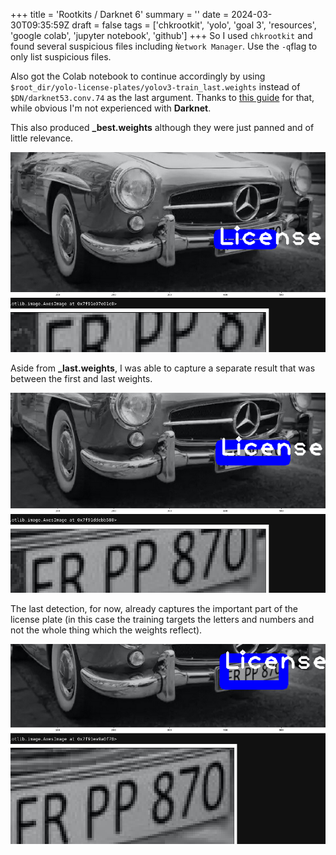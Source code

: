 +++
title = 'Rootkits / Darknet 6'
summary = ''
date = 2024-03-30T09:35:59Z
draft = false
tags = ['chkrootkit', 'yolo', 'goal 3', 'resources', 'google colab', 'jupyter notebook', 'github']
+++
So I used `chkrootkit` and found several suspicious files including `Ǹetwork Manager`.
Use the `-q`flag to only list suspicious files.

Also got the Colab notebook to continue accordingly by using `$root_dir/yolo-license-plates/yolov3-train_last.weights` instead of `$DN/darknet53.conv.74` as the last argument. Thanks to [this guide](https://github.com/pjreddie/darknet/issues/1458) for that, while obvious I'm not experienced with **Darknet**.

This also produced **_best.weights** although they were just panned and of little relevance.

![Initial Detection.](detection1.png)

Aside from **_last.weights**, I was able to capture a separate result that was between the first and last weights.

![Second Detection.](detection2.png)

The last detection, for now, already captures the important part of the license plate (in this case the training targets the letters and numbers and not the whole thing which the weights reflect).

![Third Detection.](detection3.png)
